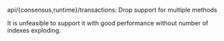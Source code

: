 api/{consensus,runtime}/transactions: Drop support for multiple methods

It is unfeasible to support it with good performance without number
of indexes exploding.
